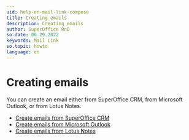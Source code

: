```yaml
---
uid: help-en-mail-link-compose
title: Creating emails
description: Creating emails
author: SuperOffice RnD
so.date: 06.29.2022
keywords: Mail Link
so.topic: howto
language: en
---
```


# Creating emails

You can create an email either from SuperOffice CRM, from Microsoft Outlook, or from Lotus Notes.

* [Create emails from SuperOffice CRM][1]
* [Create emails from Microsoft Outlook][2]
* [Create emails from Lotus Notes][3]

<!-- Referenced links -->
[1]: create-in-superoffice.md
[2]: create-in-outlook.md
[3]: create-in-lotus.md

<!-- Referenced images -->
